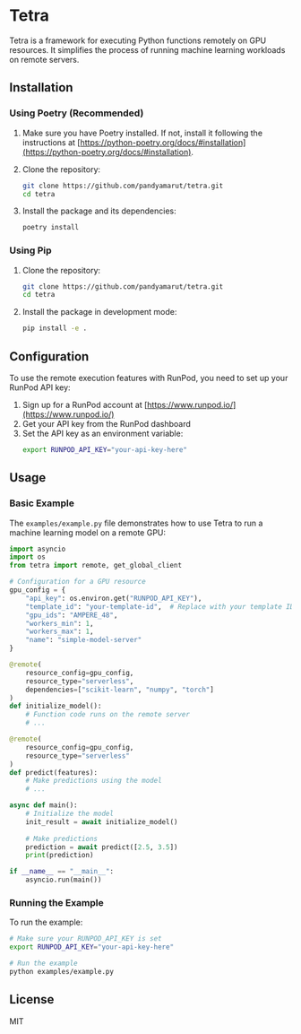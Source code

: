 # Tetra

Tetra is a framework for executing Python functions remotely on GPU resources. It simplifies the process of running machine learning workloads on remote servers.

## Installation

### Using Poetry (Recommended)

1. Make sure you have Poetry installed. If not, install it following the instructions at [https://python-poetry.org/docs/#installation](https://python-poetry.org/docs/#installation).

2. Clone the repository:
   ```bash
   git clone https://github.com/pandyamarut/tetra.git
   cd tetra
   ```

3. Install the package and its dependencies:
   ```bash
   poetry install
   ```

### Using Pip

1. Clone the repository:
   ```bash
   git clone https://github.com/pandyamarut/tetra.git
   cd tetra
   ```

2. Install the package in development mode:
   ```bash
   pip install -e .
   ```

## Configuration

To use the remote execution features with RunPod, you need to set up your RunPod API key:

1. Sign up for a RunPod account at [https://www.runpod.io/](https://www.runpod.io/)
2. Get your API key from the RunPod dashboard
3. Set the API key as an environment variable:
   ```bash
   export RUNPOD_API_KEY="your-api-key-here"
   ```

## Usage

### Basic Example

The `examples/example.py` file demonstrates how to use Tetra to run a machine learning model on a remote GPU:

```python
import asyncio
import os
from tetra import remote, get_global_client

# Configuration for a GPU resource
gpu_config = {
    "api_key": os.environ.get("RUNPOD_API_KEY"),
    "template_id": "your-template-id",  # Replace with your template ID
    "gpu_ids": "AMPERE_48",
    "workers_min": 1,
    "workers_max": 1,
    "name": "simple-model-server"
}

@remote(
    resource_config=gpu_config,
    resource_type="serverless",
    dependencies=["scikit-learn", "numpy", "torch"]
)
def initialize_model():
    # Function code runs on the remote server
    # ...

@remote(
    resource_config=gpu_config,
    resource_type="serverless"
)
def predict(features):
    # Make predictions using the model
    # ...

async def main():
    # Initialize the model
    init_result = await initialize_model()
    
    # Make predictions
    prediction = await predict([2.5, 3.5])
    print(prediction)

if __name__ == "__main__":
    asyncio.run(main())
```

### Running the Example

To run the example:

```bash
# Make sure your RUNPOD_API_KEY is set
export RUNPOD_API_KEY="your-api-key-here"

# Run the example
python examples/example.py
```

## License

MIT
